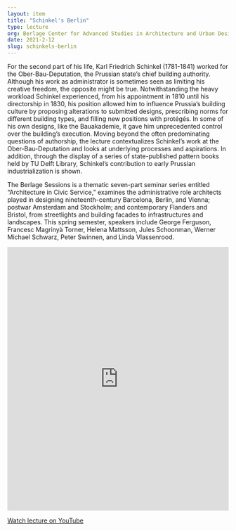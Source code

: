 ```yaml
---
layout: item
title: "Schinkel's Berlin"
type: lecture
org: Berlage Center for Advanced Studies in Architecture and Urban Design
date: 2021-2-12
slug: schinkels-berlin
---
```

For the second part of his life, Karl Friedrich Schinkel (1781-1841) worked for the Ober-Bau-Deputation, the Prussian state’s chief building authority. Although his work as administrator is sometimes seen as limiting his creative freedom, the opposite might be true. Notwithstanding the heavy workload Schinkel experienced, from his appointment in 1810 until his directorship in 1830, his position allowed him to influence Prussia’s building culture by proposing alterations to submitted designs, prescribing norms for different building types, and filling new positions with protégés. In some of his own designs, like the Bauakademie, it gave him unprecedented control over the building’s execution. Moving beyond the often predominating questions of authorship, the lecture contextualizes Schinkel’s work at the Ober-Bau-Deputation and looks at underlying processes and aspirations. In addition, through the display of a series of state-published pattern books held by TU Delft Library, Schinkel’s contribution to early Prussian industrialization is shown.

The Berlage Sessions is a thematic seven-part seminar series entitled “Architecture in Civic Service,” examines the administrative role architects played in designing nineteenth-century Barcelona, Berlin, and Vienna; postwar Amsterdam and Stockholm; and contemporary Flanders and Bristol, from streetlights and building facades to infrastructures and landscapes. This spring semester, speakers include George Ferguson, Francesc Magrinyà Torner, Helena Mattsson, Jules Schoonman, Werner Michael Schwarz, Peter Swinnen, and Linda Vlassenrood. 

<iframe width="100%" height="600" src="https://www.youtube.com/embed/NPj_fSPOpN4" frameborder="0" allow="accelerometer; autoplay; clipboard-write; encrypted-media; gyroscope; picture-in-picture" allowfullscreen></iframe>

[Watch lecture on YouTube](https://www.youtube.com/watch?v=NPj_fSPOpN4)